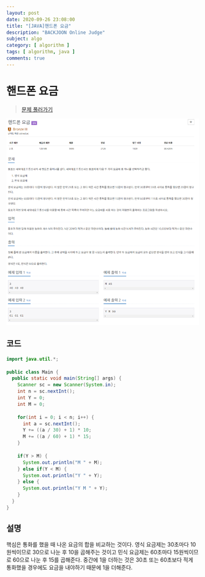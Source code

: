 ```yaml
---
layout: post
date: 2020-09-26 23:08:00
title: "[JAVA]핸드폰 요금"
description: "BACKJOON Online Judge"
subject: algo
category: [ algorithm ]
tags: [ algorithm, java ]
comments: true
---
```


# 핸드폰 요금

> [문제 풀러가기](https://acmicpc.net/problem/1267)

![1267](/assets/img/algo/1267.png)

## 코드

```java
import java.util.*;

public class Main {
  public static void main(String[] args) {
    Scanner sc = new Scanner(System.in);
    int n = sc.nextInt();
    int Y = 0;
    int M = 0;

    for(int i = 0; i < n; i++) {
      int a = sc.nextInt();
      Y += ((a / 30) + 1) * 10;
      M += ((a / 60) + 1) * 15;
    }

    if(Y > M) {
      System.out.println("M " + M);
    } else if(Y < M) {
      System.out.println("Y " + Y);
    } else {
      System.out.println("Y M " + Y);
    }
  }
}
```

## 설명

핵심은 통화를 했을 때 나온 요금의 합을 비교하는 것이다. 영식 요금제는 30초마다 10원씩이므로 30으로 나눈 후 10을 곱해주는 것이고 민식 요금제는 60초마다 15원씩이므로 60으로 나눈 후 15를 곱해준다. 중간에 1을 더하는 것은 30초 또는 60초보다 적게 통화했을 경우에도 요금을 내야하기 때문에 1을 더해준다.
